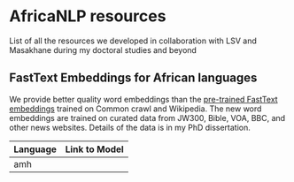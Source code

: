 # AfricaNLP resources
List of all the resources we developed in collaboration with LSV and Masakhane during my doctoral studies and beyond

## FastText Embeddings for African languages
We provide better quality word embeddings than the [pre-trained FastText embeddings](https://fasttext.cc/docs/en/crawl-vectors.html) trained on Common crawl and Wikipedia. The new word embeddings are trained on curated data from JW300, Bible, VOA, BBC, and other news websites. Details of the data is in my PhD dissertation. 

| Language | Link to Model  |
|----------|-----------------|
| amh |   |
